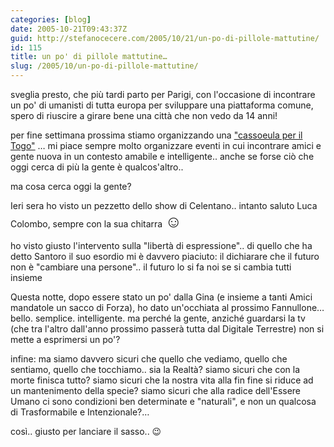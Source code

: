 ```yaml
---
categories: [blog]
date: 2005-10-21T09:43:37Z
guid: http://stefanocecere.com/2005/10/21/un-po-di-pillole-mattutine/
id: 115
title: un po' di pillole mattutine…
slug: /2005/10/un-po-di-pillole-mattutine/
---
```


sveglia presto, che più tardi parto per Parigi, con l'occasione di incontrare un po' di umanisti di tutta europa per sviluppare una piattaforma comune, spero di riuscire a girare bene una città che non vedo da 14 anni!

per fine settimana prossima stiamo organizzando una ["cassoeula per il Togo"](http://www.ilfannullone.it/new/una-cassola-per-il-togo-il-29-ottobre-2005/64/) … mi piace sempre molto organizzare eventi in cui incontrare amici e gente nuova in un contesto amabile e intelligente.. anche se forse ciò che oggi cerca di più la gente è qualcos'altro..
  
ma cosa cerca oggi la gente?

Ieri sera ho visto un pezzetto dello show di Celentano.. intanto saluto Luca Colombo, sempre con la sua chitarra <span style="font-size: 20pt">&#x263a;</span>
  
ho visto giusto l'intervento sulla "libertà di espressione".. di quello che ha detto Santoro il suo esordio mi è davvero piaciuto: il dichiarare che il futuro non è "cambiare una persone".. il futuro lo si fa noi se si cambia tutti insieme

Questa notte, dopo essere stato un po' dalla Gina (e insieme a tanti Amici mandatole un sacco di Forza), ho dato un'occhiata al prossimo Fannullone… bello. semplice. intelligente. ma perché la gente, anziché guardarsi la tv (che tra l'altro dall'anno prossimo passerà tutta dal Digitale Terrestre) non si mette a esprimersi un po'?

infine: ma siamo davvero sicuri che quello che vediamo, quello che sentiamo, quello che tocchiamo.. sia la Realtà? siamo sicuri che con la morte finisca tutto? siamo sicuri che la nostra vita alla fin fine si riduce ad un mantenimento della specie? siamo sicuri che alla radice dell'Essere Umano ci sono condizioni ben determinate e "naturali", e non un qualcosa di Trasformabile e Intenzionale?…
  
così.. giusto per lanciare il sasso.. 😉